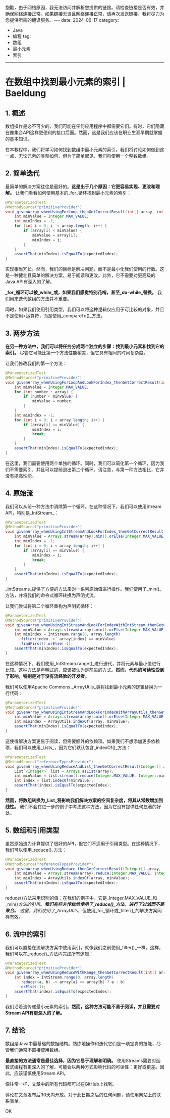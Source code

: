 抱歉，由于网络原因，我无法访问并解析您提供的链接。请检查链接是否有效，并确保网络连接正常。如果链接无误且网络连接正常，请再次发送链接，我将尽力为您提供所需的翻译服务。---
date: 2024-06-17
category:
  - Java
  - 编程
tag:
  - 数组
  - 最小元素
  - 索引
---

# 在数组中找到最小元素的索引 | Baeldung

## 1. 概述

数组操作是必不可少的，我们可能在任何应用程序中都需要它们。有时，它们隐藏在像集合API这样更便利的接口后面。然而，这是我们应该在职业生涯早期就掌握的基本知识。

在本教程中，我们将学习如何找到数组中最小元素的索引。我们将讨论如何做到这一点，无论元素的类型如何，但为了简单起见，我们将使用一个整数数组。

## 2. 简单迭代

最简单的解决方案往往是最好的。**这是出于几个原因：它更容易实现、更改和理解。** 让我们看看如何使用基本的_for_循环找到最小元素的索引：

```java
@ParameterizedTest
@MethodSource("primitiveProvider")
void givenArray_whenUsingForLoop_thenGetCorrectResult(int[] array, int expectedIndex) {
    int minValue = Integer.MAX_VALUE;
    int minIndex = -1;
    for (int i = 0; i `< array.length; i++) {
        if (array[i] < minValue) {
            minValue = array[i];
            minIndex = i;
        }
    }
    assertThat(minIndex).isEqualTo(expectedIndex);
}
```

实现相当冗长。然而，我们的目标是解决问题，而不是最小化我们使用的行数。这是一种健壮且简单的解决方案，易于阅读和更改。此外，它不需要对更高级的Java API有深入的了解。

**_for_循环可以被_while_或，如果我们感觉特别花哨，甚至_do-while_替换。** 我们用来迭代数组的方法并不重要。

同时，如果我们使用引用类型，我们可以将这种逻辑仅应用于可比较的对象，并且不是使用<运算符，而是使用_compareTo()_方法。

## 3. 两步方法

**在另一种方法中，我们可以将任务分成两个独立的步骤：找到最小元素和找到它的索引。** 尽管它可能比第一个方法性能稍差，但它具有相同的时间复杂度。

让我们修改我们的第一个方法：

```java
@ParameterizedTest
@MethodSource("primitiveProvider")
void givenArray_whenUsingForLoopAndLookForIndex_thenGetCorrectResult(int[] array, int expectedIndex) {
    int minValue = Integer.MAX_VALUE;
    for (int number : array) {
        if (number < minValue) {
            minValue = number;
        }
    }
    int minIndex = -1;
    for (int i = 0; i < array.length; i++) {
        if (array[i] == minValue) {
            minIndex = i;
            break;
        }
    }
    assertThat(minIndex).isEqualTo(expectedIndex);
}
```

在这里，我们需要使用两个单独的循环。同时，我们可以简化第一个循环，因为我们不需要索引，并且可以提前退出第二个循环。请注意，与第一种方法相比，它并没有提高性能。

## 4. 原始流

我们可以从前一种方法中消除第一个循环。在这种情况下，我们可以使用Stream API，特别是_IntStream_：

```java
@ParameterizedTest
@MethodSource("primitiveProvider")
void givenArray_whenUsingIntStreamAndLookForIndex_thenGetCorrectResult(int[] array, int expectedIndex) {
    int minValue = Arrays.stream(array).min().orElse(Integer.MAX_VALUE);
    int minIndex = -1;
    for (int i = 0; i < array.length; i++) {
        if (array[i] == minValue) {
            minIndex = i;
            break;
        }
    }
    assertThat(minIndex).isEqualTo(expectedIndex);
}
```

_IntStreams_提供了方便的方法来对一系列原始值进行操作。我们使用了_min()_方法，并将我们的命令式循环转换为声明式流。

让我们尝试将第二个循环重构为声明式循环：

```java
@ParameterizedTest
@MethodSource("primitiveProvider")
void givenArray_whenUsingIntStreamAndLookForIndexWithIntStream_thenGetCorrectResult(int[] array, int expectedIndex) {
    int minValue = Arrays.stream(array).min().orElse(Integer.MAX_VALUE);
    int minIndex = IntStream.range(0, array.length)
      .filter(index ->` array[index] == minValue)
      .findFirst().orElse(-1);
    assertThat(minIndex).isEqualTo(expectedIndex);
}
```

在这种情况下，我们使用_IntStream.range()_进行迭代，并将元素与最小值进行比较。这种方法是声明式的，应该被认为是前进的方式。**然而，代码的可读性受到了影响，特别是对于没有流经验的开发者。**

我们可以使用Apache Commons _ArrayUtils_类将找到最小元素的逻辑替换为一行代码：

```java
@ParameterizedTest
@MethodSource("primitiveProvider")
void givenArray_whenUsingIntStreamAndLookForIndexWithArrayUtils_thenGetCorrectResult(int[] array, int expectedIndex) {
    int minValue = Arrays.stream(array).min().orElse(Integer.MAX_VALUE);
    int minIndex = ArrayUtils.indexOf(array, minValue);
    assertThat(minIndex).isEqualTo(expectedIndex);
}
```

这使得解决方案更易于阅读，但需要额外的依赖项。如果我们不想添加更多依赖项，我们可以使用_Lists_，因为它们默认包含_indexOf()_方法：

```java
@ParameterizedTest
@MethodSource("referenceTypesProvider")
void givenArray_whenUsingReduceAndList_thenGetCorrectResult(Integer[] array, int expectedIndex) {
    List`<Integer>` list = Arrays.asList(array);
    int minValue = list.stream().reduce(Integer.MAX_VALUE, Integer::min);
    int index = list.indexOf(minValue);
    assertThat(index).isEqualTo(expectedIndex);
}
```

**然而，将数组转换为_List_将影响我们解决方案的空间复杂度，将其从常数增加到线性。** 我们不会在进一步的例子中考虑这种方法，因为它没有提供任何显著的好处。

## 5. 数组和引用类型

虽然原始流为计算提供了很好的API，但它们不适用于引用类型。在这种情况下，我们可以使用_reduce()_方法：

```java
@ParameterizedTest
@MethodSource("referenceTypesProvider")
void givenArray_whenUsingReduce_thenGetCorrectResult(Integer[] array, int expectedIndex) {
    int minValue = Arrays.stream(array).reduce(Integer.MAX_VALUE, Integer::min);
    int minIndex = ArrayUtils.indexOf(array, minValue);
    assertThat(minIndex).isEqualTo(expectedIndex);
}
```

reduce()方法采用识别的值；在我们的例子中，它是_Integer.MAX_VALUE_和_min()_方法的引用。**我们有些非传统地使用了_reduce()_方法，进行了过滤而不是聚合。** 这里，我们使用了_ArrayUtils_，但使用_for_循环或_filter()_的解决方案同样有效。

## 6. 流中的索引

我们可以直接在流解决方案中使用索引，就像我们之前使用_filter()_一样。这样，我们可以在_reduce()_方法内完成所有逻辑：

```java
@ParameterizedTest
@MethodSource("primitiveProvider")
void givenArray_whenUsingReduceWithRange_thenGetCorrectResult(int[] array, int expectedIndex) {
    int index = IntStream.range(0, array.length)
      .reduce((a, b) -> array[a] <= array[b] ? a : b)
      .orElse(-1);
    assertThat(index).isEqualTo(expectedIndex);
}
```

我们沿着流传递最小元素的索引。**然而，这种方法可能不易于阅读，并且需要对Stream API有更深入的了解。**

## 7. 结论

数组是Java中最基础的数据结构。熟练地操作和迭代它们是一项宝贵的技能，尽管我们通常不直接使用数组。

**最直接的方法通常是最佳选择，因为它易于理解和明确。** 使用Streams需要对函数式编程有更深入的了解，可能会以两种方式影响代码的可读性：更好或更差。因此，应该谨慎使用Stream API。

像往常一样，文章中的所有代码都可以在GitHub上找到。

评论在文章发布后30天内开放。对于此日期之后的任何问题，请使用网站上的联系表单。

OK